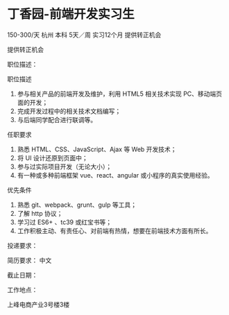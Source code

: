 # 丁香园-前端开发实习生

150-300/天 杭州 本科 5天／周 实习12个月 提供转正机会

提供转正机会

职位描述：

职位描述

1. 参与相关产品的前端开发及维护，利用 HTML5 相关技术实现 PC、移动端页面的开发；
2. 完成开发过程中的相关技术文档编写；
3. 与后端同学配合进行联调等。

任职要求

1. 熟悉 HTML、CSS、JavaScript、Ajax 等 Web 开发技术；
2. 将 UI 设计还原到页面中；
3. 参与过实际项目开发（无论大小）；
4. 有一种或多种前端框架 vue、react、angular 或小程序的真实使用经验。

优先条件

1. 熟悉 git、webpack、grunt、gulp 等工具；
2. 了解 http 协议；
3. 学习过 ES6+ 、tc39 或红宝书等；
4. 工作积极主动、有责任心、对前端有热情，想要在前端技术方面有所长。

投递要求：

简历要求： 中文

截止日期：

工作地点：

上峰电商产业3号楼3楼